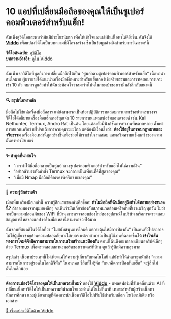 # 10 แอปที่เปลี่ยนมือถือของคุณให้เป็นซูเปอร์คอมพิวเตอร์สำหรับแฮ็ก!

ฉันเพิ่งดูวิดีโอและพบว่ามันมีประโยชน์มาก เพื่อให้เข้าใจและแบ่งปันเนื้อหาได้ดียิ่งขึ้น ฉันจึงใช้ **[Viddo](https://viddo.pro/)** เพื่อแปลงวิดีโอเป็นบทความที่มีโครงสร้าง ซึ่งเป็นข้อมูลอ้างอิงสำหรับการวิเคราะห์นี้

**วิดีโอต้นฉบับ:** [ดูวิดีโอ](https://www.youtube.com/watch?v=ubbOuusLpUI)  
**บทความอ้างอิง:** [ดูใน Viddo](https://viddo.pro/zh/video-result/2aa73b1f-0b88-4042-a425-7455d153b68a)

---

ฉันเพิ่งเจอวิดีโอที่พูดถึงการเปลี่ยนมือถือให้เป็น “ศูนย์กลางซูเปอร์คอมพิวเตอร์สำหรับแฮ็ก” เนื้อหาน่าสนใจมาก ผู้บรรยายได้แนะนำเครื่องมือที่เหมาะสำหรับแฮ็กเกอร์เชิงจริยธรรมและการทดสอบการเจาะเข้า 10 ตัว จบการดูแล้วทำให้ฉันสะท้อนใจว่าสมาร์ทโฟนในกระเป๋าของเรามีพลังลึกลับขนาดนี้

---

**🔍 สรุปเนื้อหาหลัก**

มือถือไม่ใช่แค่เครื่องมือสื่อสาร แต่ยังสามารถเป็นห้องปฏิบัติการทดสอบการเจาะเข้าอย่างครบวงจร วิดีโอได้อธิบายเครื่องมือแฮ็กเกอร์สุดเจ๋ง 10 รายการบนแพลตฟอร์มแอนดรอยด์ เช่น Kali Nethunter, Termux, Andro Rat เป็นต้น โดยแต่ละตัวมีฟังก์ชันการทำงานที่หลากหลาย ตั้งแต่การสแกนเครือข่ายไปจนถึงการควบคุมระยะไกล แต่ต้องมีเงื่อนไขว่า: **ต้องใช้อยู่ในกรอบกฎหมายและจริยธรรม** เครื่องมือเหล่านี้ถูกสร้างขึ้นเพื่อช่วยให้เราเข้าใจ ทดสอบ และเสริมความแข็งแกร่งของความมั่นคงทางไซเบอร์

---

**✨ คำพูดที่น่าสนใจ**

- “การทำให้มือถือกลายเป็นศูนย์กลางซูเปอร์คอมพิวเตอร์สำหรับแฮ็กไม่ใช่ความฝัน”
- “อย่ากลัวบรรทัดคำสั่ง Termux จะกลายเป็นเพื่อนที่ดีที่สุดของคุณ”
- “เมื่อมี Nmap มือถือก็คือเรดาร์เครือข่ายของคุณ”

---

**💭 ความรู้สึกส่วนตัว**

เมื่อเห็นเครื่องมือเหล่านี้ ความรู้สึกแรกของฉันคือช็อค: **ทำไมมือถือที่ฉันถืออยู่ถึงทำได้หลายอย่างขนาดนี้?** ถ้าลองมองจากมุมมองลึกๆ จะเห็นว่ามันเกี่ยวข้องกับสภาพแวดล้อมเครือข่ายที่เราเผชิญทุกวัน ไม่ว่าจะเป็นความปลอดภัยของ WiFi ที่บ้าน การตรวจสอบช่องโหว่ของอุปกรณ์ในบริษัท หรือการตรวจสอบข้อมูลการไหลของแอป เครื่องมือเหล่านี้สามารถช่วยได้มาก

ฉันชอบทัศนคติในวิดีโอที่ว่า “ไม่สนับสนุนการโจมตี แต่กระตุ้นให้มีการป้องกัน” เป็นคนทั่วไปเราอาจไม่ใช่ผู้เชี่ยวชาญด้านความปลอดภัยทางไซเบอร์ แต่เราสามารถเป็นผู้ใช้งานที่ฉลาดขึ้นได้ **เข้าใจเส้นทางการโจมตีจึงมีความสามารถในการเสริมสร้างแนวป้องกัน** ตอนนี้ฉันถึงอยากลองเขียนสคริปต์เล็กๆ ด้วย Termux เพื่อตรวจสอบสถานะพอร์ตของเราเตอร์ที่บ้าน ดูแล้วรู้สึกมีความสุขมาก

สรุปแล้ว เนื้อหาประเภทนี้ไม่เพียงแค่ให้ความรู้เกี่ยวกับเทคโนโลยี แต่ยังทำให้ฉันตระหนักถึง “ความสามารถในการอยู่รอดในโลกดิจิทัล” ในอนาคต ชีวิตที่ไม่รู้จัก “แนวคิดการป้องกันแฮ็ก” จะรู้สึกไม่มั่นใจเล็กน้อย

---

**ต้องการแปลงวิดีโอของคุณให้เป็นบทความไหม?** ลองใช้ **[Viddo](https://viddo.pro/)** - แพลตฟอร์มที่ขับเคลื่อนด้วย AI ที่เปลี่ยนเนื้อหาวิดีโอให้เป็นบทความที่น่าสนใจและอ่านได้ในไม่กี่นาที เหมาะสำหรับผู้สร้างเนื้อหา นักการศึกษา และผู้เชี่ยวชาญที่ต้องการนำเนื้อหาวิดีโอไปปรับใช้สำหรับบล็อก โซเชียลมีเดีย หรือเอกสาร

[🚀 เริ่มแปลงวิดีโอด้วย Viddo](https://viddo.pro/)